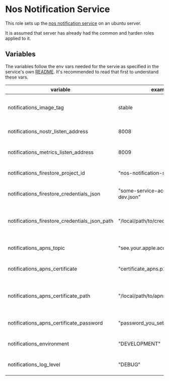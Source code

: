 # Nos Notification Service

This role sets up the [nos notification
service](https://github.com/planetary-social/nos-notification-service-go/) on an
ubuntu server.

It is assumed that server has already had the common and harden roles applied to it.  

## Variables
The variables follow the env vars needed for the servie as specified in the service's own [README](https://github.com/planetary-social/nos-notification-service-go#configuration).  It's recommended to read that first to understand these vars.


| variable                                      | example                                | purpose                          |
|-----------------------------------------------|----------------------------------------|----------------------------------|
| notifications_image_tag                       | stable                                 | which docker image to run        |
| notifications_nostr_listen_address            | 8008                                   | see service README               |
| notifications_metrics_listen_address          | 8009                                   | see service README               |
| notifications_firestore_project_id            | "nos-notification-service-dev"         | see service README               |
| notifications_firestore_credentials_json      | "some-service-account-3333-dev.json"   | see service README               |
| notifications_firestore_credentials_json_path | "/local/path/to/credentials_json_file" | location of cert on ansible host |
| notifications_apns_topic                      | "see.your.apple.account"               | see service README               |
| notifications_apns_certificate                | "certificate_apns.p12"                 | see service README               |
| notifications_apns_certificate_path           | "/local/path/to/apns/certificate"      | location of cert on ansible host |
| notifications_apns_certificate_password       | "password_you_set_for_apns_cert"       | see service README               |
| notifications_environment                     | "DEVELOPMENT"                          | see service README               |
| notifications_log_level                       | "DEBUG"                                | see service README               |
